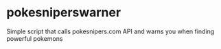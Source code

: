 # pokesniperswarner
Simple script that calls pokesnipers.com API and warns you when finding powerful pokemons
